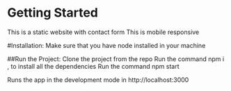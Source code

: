 # Getting Started 

This is a static website with contact form
This is mobile responsive

#Installation:
Make sure that you have node installed in your machine

##Run the Project:
Clone the project from the repo
Run the command npm i ,  to install all the dependencies
Run the command npm start

Runs the app in the development mode in http://localhost:3000

